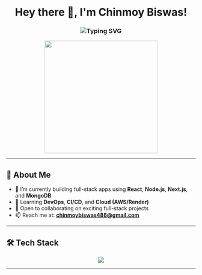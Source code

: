<h1 align="center">
  Hey there 👋, I'm Chinmoy Biswas!
</h1>

<h3 align="center">
  <img src="https://readme-typing-svg.demolab.com?font=Fira+Code&size=24&pause=1000&color=8e53f0&center=true&vCenter=true&width=435&lines=Full+Stack+Web+Developer;React+%7C+Node.js+%7C+MongoDB+%7C+PostgreSQL;Passionate+about+building+web+apps+that+scale" alt="Typing SVG" />
</h3>

<p align="center">
  <img src="https://media.giphy.com/media/qgQUggAC3Pfv687qPC/giphy.gif" width="300" />
</p>

---

## 🧠 About Me

- 🔭 I’m currently building full-stack apps using **React**, **Node.js**, **Next.js**, and **MongoDB**
- 🌱 Learning **DevOps**, **CI/CD**, and **Cloud (AWS/Render)**
- 🧩 Open to collaborating on exciting full-stack projects
- 📫 Reach me at: **chinmoybiswas488@gmail.com**

---

## 🛠️ Tech Stack

<p align="center">
  <img src="https://skillicons.dev/icons?i=js,ts,react,nextjs,nodejs,express,mongodb,postgres,graphql,tailwind,docker,git,linux,figma" />
</p>

---



